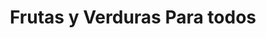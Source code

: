 ---
title: "Frutas y Verduras Para todos"
url: /ciudad-autonoma-de-buenos-aires/frutas-y-verduras-para-todos/
shop: Gemüse & Obst
---